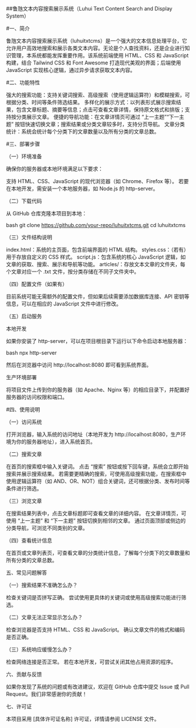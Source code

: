 ##鲁虺文本内容搜索展示系统（Luhui Text Content Search and Display System）

#一、简介

鲁虺文本内容搜索展示系统（luhuitxtcms）是一个强大的文本信息处理平台，它允许用户高效地搜索和展示各类文本内容。无论是个人查找资料，还是企业进行知识管理，本系统都能发挥重要作用。该系统前端使用 HTML、CSS 和 JavaScript 构建，结合 Tailwind CSS 和 Font Awesome 打造现代美观的界面；后端使用 JavaScript 实现核心逻辑，通过异步请求获取文本内容。

#二、功能特性

强大的搜索功能：支持关键词搜索、高级搜索（使用逻辑运算符）和模糊搜索，可根据分类、时间等条件筛选结果。
多样化的展示方式：以列表形式展示搜索结果，包含文章标题、摘要等信息；点击可查看文章详情，保持原文格式和排版；支持按分类展示文章。
便捷的导航功能：在文章详情页可通过 “上一主题”“下一主题” 按钮快速切换文章；搜索结果或分类文章较多时，支持分页导航。
文章分类统计：系统会统计每个分类下的文章数量以及所有分类的文章总数。

#三、部署步骤

（一）环境准备

确保你的服务器或本地环境满足以下要求：

支持 HTML、CSS、JavaScript 的现代浏览器（如 Chrome、Firefox 等）。
若要在本地开发，需安装一个本地服务器，如 Node.js 的 http-server。

（二）下载代码

从 GitHub 仓库克隆本项目到本地：

bash
git clone https://github.com/your-repo/luhuitxtcms.git
cd luhuitxtcms

（三）文件结构说明

index.html：系统的主页面，包含前端界面的 HTML 结构。
styles.css：（若有）用于存放自定义的 CSS 样式。
script.js：包含系统的核心 JavaScript 逻辑，如文章的获取、搜索、展示和导航等功能。
articles/：存放文本文章的文件夹，每个文章对应一个 .txt 文件，按分类存储在不同子文件夹中。

（四）配置文件（如果有）

目前系统可能无需额外的配置文件，但如果后续需要添加数据库连接、API 密钥等信息，可以在相应的 JavaScript 文件中进行修改。

（五）启动服务

本地开发

如果你安装了 http-server，可以在项目根目录下运行以下命令启动本地服务器：

bash
npx http-server

然后在浏览器中访问 http://localhost:8080 即可看到系统界面。

生产环境部署

将项目文件上传到你的服务器（如 Apache、Nginx 等）的相应目录下，并配置好服务器的访问权限和端口。

#四、使用说明

（一）访问系统

打开浏览器，输入系统的访问地址（本地开发为 http://localhost:8080，生产环境为你的服务器地址），进入系统首页。

（二）搜索文章

在首页的搜索框中输入关键词。
点击 “搜索” 按钮或按下回车键，系统会立即开始搜索并展示搜索结果。
若需要更精确的搜索，可使用高级搜索功能，在搜索框中使用逻辑运算符（如 AND、OR、NOT）组合关键词，还可根据分类、发布时间等条件进行筛选。

（三）浏览文章

在搜索结果列表中，点击文章标题即可查看文章的详细内容。
在文章详情页，可使用 “上一主题” 和 “下一主题” 按钮切换到相邻的文章。
通过页面顶部或侧边的分类导航，可浏览不同类别的文章。

（四）查看统计信息

在首页或文章列表页，可查看文章的分类统计信息，了解每个分类下的文章数量和所有分类的文章总数。

五、常见问题解答

（一）搜索结果不准确怎么办？

检查关键词是否拼写正确。
尝试使用更具体的关键词或使用高级搜索功能进行筛选。

（二）文章无法正常显示怎么办？

检查浏览器是否支持 HTML、CSS 和 JavaScript。
确认文章文件的格式和编码是否正确。

（三）系统响应缓慢怎么办？

检查网络连接是否正常。
若在本地开发，可尝试关闭其他占用资源的程序。

六、贡献与反馈

如果你发现了系统的问题或有改进建议，欢迎在 GitHub 仓库中提交 Issue 或 Pull Request。我们非常感谢你的贡献！

七、许可证

本项目采用 [具体许可证名称] 许可证，详情请参阅 LICENSE 文件。
